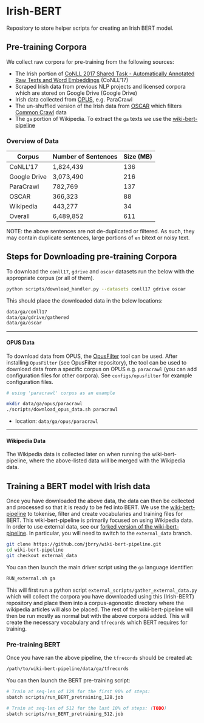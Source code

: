 # Irish-BERT
Repository to store helper scripts for creating an Irish BERT model.

## Pre-training Corpora
We collect raw corpora for pre-training from the following sources:
- The Irish portion of [CoNLL 2017 Shared Task - Automatically Annotated Raw Texts and Word Embeddings](https://lindat.mff.cuni.cz/repository/xmlui/handle/11234/1-1989) (CoNLL'17)
- Scraped Irish data from previous NLP projects and licensed corpora which are stored on Google Drive (Google Drive)
- Irish data collected from [OPUS](http://opus.nlpl.eu/), e.g. ParaCrawl
- The un-shuffled version of the Irish data from [OSCAR](https://oscar-corpus.com/) which filters [Common Crawl](https://commoncrawl.org/) data
- The `ga` portion of Wikipedia. To extract the `ga` texts we use the [wiki-bert-pipeline](https://github.com/spyysalo/wiki-bert-pipeline)

### Overview of Data 

| Corpus       | Number of Sentences |  Size (MB) |
|--------------|---------------------|------------|
| CoNLL'17     | 1,824,439           | 136        |
| Google Drive | 3,073,490           | 216        |
| ParaCrawl    | 782,769             | 137        |
| OSCAR        | 366,323             | 88         |
| Wikipedia    | 443,277             | 34         |
| Overall      | 6,489,852           | 611        |

NOTE: the above sentences are not de-duplicated or filtered. As such, they may contain duplicate sentences, large portions of `en` bitext or noisy text.

## Steps for Downloading pre-training Corpora
To download the `conll17`, `gdrive` and `oscar` datasets run the below with the appropriate corpus (or all of them).

```bash
python scripts/download_handler.py --datasets conll17 gdrive oscar
```

This should place the downloaded data in the below locations:

```bash
data/ga/conll17
data/ga/gdrive/gathered
data/ga/oscar
```

---
#### OPUS Data

To download data from OPUS, the [OpusFilter](https://github.com/Helsinki-NLP/OpusFilter) tool can be used. After installing `OpusFilter` (see OpusFilter repository), the tool can be used to download data from a specific corpus on OPUS e.g. `paracrawl` (you can add configuration files for other corpora). See `configs/opusfilter` for example configuration files.

```bash
# using 'paracrawl' corpus as an example

mkdir data/ga/opus/paracrawl
./scripts/download_opus_data.sh paracrawl
```
- location: `data/ga/opus/paracrawl`

---
#### Wikipedia Data
The Wikipedia data is collected later on when running the wiki-bert-pipeline, where the above-listed data will be merged with the Wikipedia data.

## Training a BERT model with Irish data

Once you have downloaded the above data, the data can then be collected and processed so that it is ready to be fed into BERT. We use the [wiki-bert-pipeline](https://github.com/spyysalo/wiki-bert-pipeline) to tokenise, filter and create vocabularies and training files for BERT. This wiki-bert-pipeline is primarily focused on using Wikipedia data. In order to use external data, see our [forked version of the wiki-bert-pipeline](https://github.com/jbrry/wiki-bert-pipeline). In particular, you will need to switch to the `external_data` branch.

```bash
git clone https://github.com/jbrry/wiki-bert-pipeline.git
cd wiki-bert-pipeline
git checkout external_data
```

You can then launch the main driver script using the `ga` language identifier:
```bash
RUN_external.sh ga
```

This will first run a python script `external_scripts/gather_external_data.py` which will collect the corpora you have downloaded using this (Irish-BERT) repository and place them into a corpus-agonostic directory where the wikipedia articles will also be placed. The rest of the wiki-bert-pipeline will then be run mostly as normal but with the above corpora added. This will create the necessary vocabulary and `tfrecords` which BERT requires for training.

### Pre-training BERT
Once you have ran the above pipeline, the `tfrecords` should be created at:

```bash
/path/to/wiki-bert-pipeline/data/ga/tfrecords
```

You can then launch the BERT pre-training script:
```bash
# Train at seq-len of 128 for the first 90% of steps:
sbatch scripts/run_BERT_pretraining_128.job

# Train at seq-len of 512 for the last 10% of steps: (TODO)
sbatch scripts/run_BERT_pretraining_512.job

```
